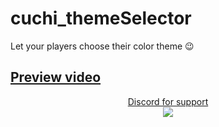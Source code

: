 # cuchi_themeSelector
Let your players choose their color theme 😉  
## [Preview video](https://youtu.be/mnCEPNBpFto)

<p align="center">
  <a target="_blank" href="https://discord.gg/qvFmwj2a2T">Discord for support</a>
  </br>
  <img src="https://user-images.githubusercontent.com/42467470/139852541-9ef7e836-2135-4469-8186-90aa548315a9.png"/>
</p>
